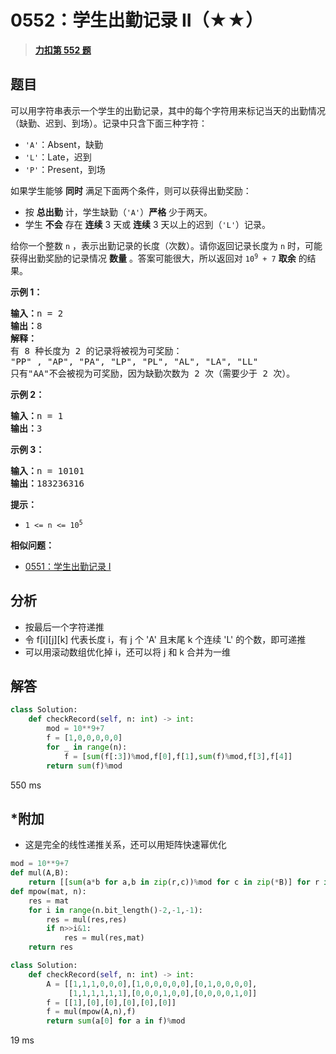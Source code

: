 # 0552：学生出勤记录 II（★★）


> <u>**[力扣第 552 题](https://leetcode.cn/problems/student-attendance-record-ii/)**</u>

## 题目

可以用字符串表示一个学生的出勤记录，其中的每个字符用来标记当天的出勤情况（缺勤、迟到、到场）。记录中只含下面三种字符：
<ul>
<li><code>'A'</code>：Absent，缺勤</li>
<li><code>'L'</code>：Late，迟到</li>
<li><code>'P'</code>：Present，到场</li>
</ul>

<p>如果学生能够 <strong>同时</strong> 满足下面两个条件，则可以获得出勤奖励：</p>

<ul>
<li>按 <strong>总出勤</strong> 计，学生缺勤（<code>'A'</code>）<strong>严格</strong> 少于两天。</li>
<li>学生 <strong>不会</strong> 存在 <strong>连续</strong> 3 天或 <strong>连续</strong> 3 天以上的迟到（<code>'L'</code>）记录。</li>
</ul>

<p>给你一个整数 <code>n</code> ，表示出勤记录的长度（次数）。请你返回记录长度为 <code>n</code> 时，可能获得出勤奖励的记录情况 <strong>数量</strong> 。答案可能很大，所以返回对 <code>10<sup>9</sup> + 7</code> <strong>取余</strong> 的结果。</p>



<p><strong>示例 1：</strong></p>

<pre>
<strong>输入：</strong>n = 2
<strong>输出：</strong>8
<strong>解释：
</strong>有 8 种长度为 2 的记录将被视为可奖励：
"PP" , "AP", "PA", "LP", "PL", "AL", "LA", "LL"
只有"AA"不会被视为可奖励，因为缺勤次数为 2 次（需要少于 2 次）。
</pre>

<p><strong>示例 2：</strong></p>

<pre>
<strong>输入：</strong>n = 1
<strong>输出：</strong>3
</pre>

<p><strong>示例 3：</strong></p>

<pre>
<strong>输入：</strong>n = 10101
<strong>输出：</strong>183236316
</pre>



<p><strong>提示：</strong></p>

<ul>
<li><code>1 &lt;= n &lt;= 10<sup>5</sup></code></li>
</ul>


**相似问题：**
- [0551：学生出勤记录 I](/leetcode/0551)


## 分析

- 按最后一个字符递推
- 令 f[i][j][k] 代表长度 i，有 j 个 'A' 且末尾 k 个连续 'L' 的个数，即可递推
- 可以用滚动数组优化掉 i，还可以将 j 和 k 合并为一维

## 解答

```python
class Solution:
    def checkRecord(self, n: int) -> int:
        mod = 10**9+7
        f = [1,0,0,0,0,0]
        for _ in range(n):
            f = [sum(f[:3])%mod,f[0],f[1],sum(f)%mod,f[3],f[4]]
        return sum(f)%mod
```
550 ms

## *附加

- 这是完全的线性递推关系，还可以用矩阵快速幂优化

```python
mod = 10**9+7
def mul(A,B):
    return [[sum(a*b for a,b in zip(r,c))%mod for c in zip(*B)] for r in A]
def mpow(mat, n):
    res = mat
    for i in range(n.bit_length()-2,-1,-1):
        res = mul(res,res)
        if n>>i&1:
            res = mul(res,mat)
    return res

class Solution:
    def checkRecord(self, n: int) -> int:
        A = [[1,1,1,0,0,0],[1,0,0,0,0,0],[0,1,0,0,0,0],
             [1,1,1,1,1,1],[0,0,0,1,0,0],[0,0,0,0,1,0]]
        f = [[1],[0],[0],[0],[0],[0]]
        f = mul(mpow(A,n),f)
        return sum(a[0] for a in f)%mod
```
19 ms
